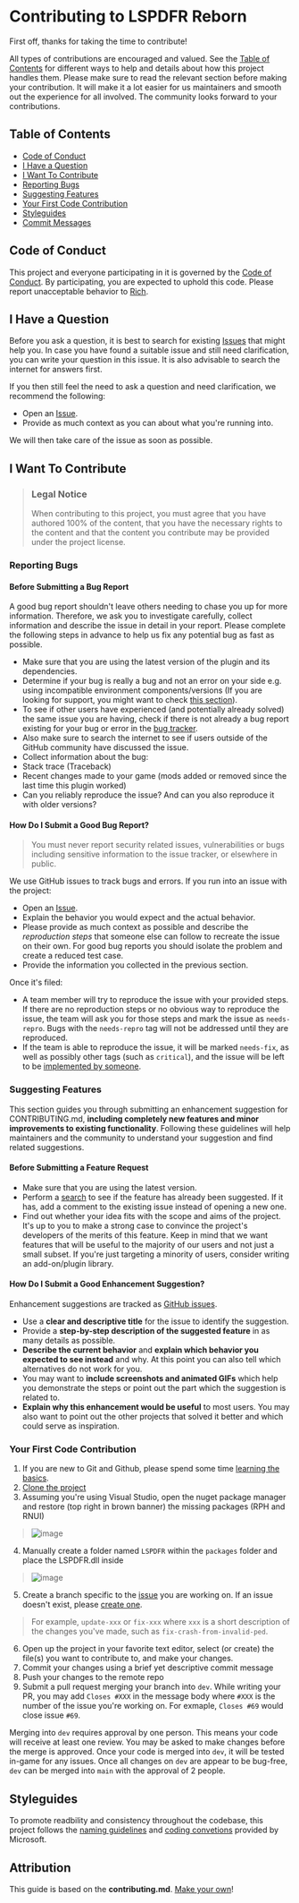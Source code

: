 # Contributing to LSPDFR Reborn

First off, thanks for taking the time to contribute! 

All types of contributions are encouraged and valued. See the [Table of Contents](#table-of-contents) for different ways to help and details about how this project handles them. Please make sure to read the relevant section before making your contribution. It will make it a lot easier for us maintainers and smooth out the experience for all involved. The community looks forward to your contributions. 


## Table of Contents

- [Code of Conduct](#code-of-conduct)
- [I Have a Question](#i-have-a-question)
- [I Want To Contribute](#i-want-to-contribute)
- [Reporting Bugs](#reporting-bugs)
- [Suggesting Features](#suggesting-features)
- [Your First Code Contribution](#your-first-code-contribution)
- [Styleguides](#styleguides)
- [Commit Messages](#commit-messages)


## Code of Conduct

This project and everyone participating in it is governed by the
[Code of Conduct](CODE_OF_CONDUCT.md).
By participating, you are expected to uphold this code. Please report unacceptable behavior
to [Rich](https://github.com/Rich-Dunne).


## I Have a Question

Before you ask a question, it is best to search for existing [Issues](/issues) that might help you. In case you have found a suitable issue and still need clarification, you can write your question in this issue. It is also advisable to search the internet for answers first.

If you then still feel the need to ask a question and need clarification, we recommend the following:

- Open an [Issue](/issues/new).
- Provide as much context as you can about what you're running into.

We will then take care of the issue as soon as possible.


## I Want To Contribute

> ### Legal Notice 
> When contributing to this project, you must agree that you have authored 100% of the content, that you have the necessary rights to the content and that the content you contribute may be provided under the project license.

### Reporting Bugs


#### Before Submitting a Bug Report

A good bug report shouldn't leave others needing to chase you up for more information. Therefore, we ask you to investigate carefully, collect information and describe the issue in detail in your report. Please complete the following steps in advance to help us fix any potential bug as fast as possible.

- Make sure that you are using the latest version of the plugin and its dependencies.
- Determine if your bug is really a bug and not an error on your side e.g. using incompatible environment components/versions (If you are looking for support, you might want to check [this section](#i-have-a-question)).
- To see if other users have experienced (and potentially already solved) the same issue you are having, check if there is not already a bug report existing for your bug or error in the [bug tracker](https://github.com/Rich-Dunne/LSPDFR-Reborn/labels/bug).
- Also make sure to search the internet to see if users outside of the GitHub community have discussed the issue.
- Collect information about the bug:
- Stack trace (Traceback)
- Recent changes made to your game (mods added or removed since the last time this plugin worked)
- Can you reliably reproduce the issue? And can you also reproduce it with older versions?


#### How Do I Submit a Good Bug Report?

> You must never report security related issues, vulnerabilities or bugs including sensitive information to the issue tracker, or elsewhere in public.


We use GitHub issues to track bugs and errors. If you run into an issue with the project:

- Open an [Issue](/issues/new).
- Explain the behavior you would expect and the actual behavior.
- Please provide as much context as possible and describe the *reproduction steps* that someone else can follow to recreate the issue on their own. For good bug reports you should isolate the problem and create a reduced test case.
- Provide the information you collected in the previous section.

Once it's filed:

- A team member will try to reproduce the issue with your provided steps. If there are no reproduction steps or no obvious way to reproduce the issue, the team will ask you for those steps and mark the issue as `needs-repro`. Bugs with the `needs-repro` tag will not be addressed until they are reproduced.
- If the team is able to reproduce the issue, it will be marked `needs-fix`, as well as possibly other tags (such as `critical`), and the issue will be left to be [implemented by someone](#your-first-code-contribution).


### Suggesting Features

This section guides you through submitting an enhancement suggestion for CONTRIBUTING.md, **including completely new features and minor improvements to existing functionality**. Following these guidelines will help maintainers and the community to understand your suggestion and find related suggestions.


#### Before Submitting a Feature Request

- Make sure that you are using the latest version.
- Perform a [search](/issues) to see if the feature has already been suggested. If it has, add a comment to the existing issue instead of opening a new one.
- Find out whether your idea fits with the scope and aims of the project. It's up to you to make a strong case to convince the project's developers of the merits of this feature. Keep in mind that we want features that will be useful to the majority of our users and not just a small subset. If you're just targeting a minority of users, consider writing an add-on/plugin library.


#### How Do I Submit a Good Enhancement Suggestion?

Enhancement suggestions are tracked as [GitHub issues](/issues).

- Use a **clear and descriptive title** for the issue to identify the suggestion.
- Provide a **step-by-step description of the suggested feature** in as many details as possible.
- **Describe the current behavior** and **explain which behavior you expected to see instead** and why. At this point you can also tell which alternatives do not work for you.
- You may want to **include screenshots and animated GIFs** which help you demonstrate the steps or point out the part which the suggestion is related to.
- **Explain why this enhancement would be useful** to most users. You may also want to point out the other projects that solved it better and which could serve as inspiration.



### Your First Code Contribution

1. If you are new to Git and Github, please spend some time [learning the basics](https://www.freecodecamp.org/news/git-and-github-for-beginners/).
2. [Clone the project](https://help.github.com/en/articles/cloning-a-repository)
3. Assuming you're using Visual Studio, open the nuget package manager and restore (top right in brown banner) the missing packages (RPH and RNUI)
> ![image](https://user-images.githubusercontent.com/23438379/205957697-1c47fea3-3ebd-4c0d-8efe-2c0a0a295a6e.png)

4. Manually create a folder named `LSPDFR` within the `packages` folder and place the LSPDFR.dll inside
> ![image](https://user-images.githubusercontent.com/23438379/205957959-553dcb72-9105-411c-be43-813d211b6359.png)

5. Create a branch specific to the [issue](/issues) you are working on.  If an issue doesn't exist, please [create one](/issues/new).

> For example, `update-xxx` or `fix-xxx` where `xxx` is a short description of the changes you've made, such as `fix-crash-from-invalid-ped`.

6. Open up the project in your favorite text editor, select (or create) the file(s) you want to contribute to, and make your changes.
7. Commit your changes using a brief yet descriptive commit message
8. Push your changes to the remote repo
9. Submit a pull request merging your branch into `dev`.  While writing your PR, you may add `Closes #XXX` in the message body where `#XXX` is the number of the issue you're working on.  For exmaple, `Closes #69` would close issue `#69`.

Merging into `dev` requires approval by one person.  This means your code will receive at least one review.  You may be asked to make changes before the merge is approved.  Once your code is merged into `dev`, it will be tested in-game for any issues.  Once all changes on `dev` are appear to be bug-free, `dev` can be merged into `main` with the approval of 2 people.

## Styleguides
To promote readbility and consistency throughout the codebase, this project follows the [naming guidelines](https://learn.microsoft.com/en-us/dotnet/standard/design-guidelines/naming-guidelines) and [coding convetions](https://learn.microsoft.com/en-us/dotnet/csharp/fundamentals/coding-style/coding-conventions) provided by Microsoft.


## Attribution
This guide is based on the **contributing.md**. [Make your own](https://contributing.md/)!
